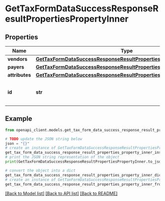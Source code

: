 # GetTaxFormDataSuccessResponseResultPropertiesPropertyInner


## Properties

Name | Type | Description | Notes
------------ | ------------- | ------------- | -------------
**vendors** | [**GetTaxFormDataSuccessResponseResultPropertiesPropertyInnerVendors**](GetTaxFormDataSuccessResponseResultPropertiesPropertyInnerVendors.md) |  | 
**payers** | [**GetTaxFormDataSuccessResponseResultPropertiesPropertyInnerPayers**](GetTaxFormDataSuccessResponseResultPropertiesPropertyInnerPayers.md) |  | 
**attributes** | [**GetTaxFormDataSuccessResponseResultPropertiesPropertyInnerAttributes**](GetTaxFormDataSuccessResponseResultPropertiesPropertyInnerAttributes.md) |  | 
**id** | **str** | Unique identifier for the property. | [optional] 

## Example

```python
from openapi_client.models.get_tax_form_data_success_response_result_properties_property_inner import GetTaxFormDataSuccessResponseResultPropertiesPropertyInner

# TODO update the JSON string below
json = "{}"
# create an instance of GetTaxFormDataSuccessResponseResultPropertiesPropertyInner from a JSON string
get_tax_form_data_success_response_result_properties_property_inner_instance = GetTaxFormDataSuccessResponseResultPropertiesPropertyInner.from_json(json)
# print the JSON string representation of the object
print(GetTaxFormDataSuccessResponseResultPropertiesPropertyInner.to_json())

# convert the object into a dict
get_tax_form_data_success_response_result_properties_property_inner_dict = get_tax_form_data_success_response_result_properties_property_inner_instance.to_dict()
# create an instance of GetTaxFormDataSuccessResponseResultPropertiesPropertyInner from a dict
get_tax_form_data_success_response_result_properties_property_inner_from_dict = GetTaxFormDataSuccessResponseResultPropertiesPropertyInner.from_dict(get_tax_form_data_success_response_result_properties_property_inner_dict)
```
[[Back to Model list]](../README.md#documentation-for-models) [[Back to API list]](../README.md#documentation-for-api-endpoints) [[Back to README]](../README.md)


